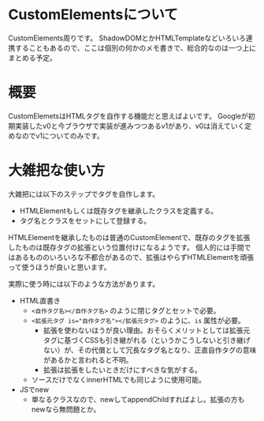# CustomElementsについて

CustomElements周りです。
ShadowDOMとかHTMLTemplateなどいろいろ連携することもあるので、ここは個別の何かのメモ書きで、総合的なのは一つ上にまとめる予定。

# 概要

CustomElemetsはHTMLタグを自作する機能だと思えばよいです。
Googleが初期実装したv0と今ブラウザで実装が進みつつあるv1があり、v0は消えていく定めなのでv1についてのみです。

# 大雑把な使い方

大雑把には以下のステップでタグを自作します。

* HTMLElementもしくは既存タグを継承したクラスを定義する。
* タグ名とクラスをセットにして登録する。

HTMLElementを継承したものは普通のCustomElementで、既存のタグを拡張したものは既存タグの拡張という位置付けになるようです。
個人的には手間ではあるもののいろいろな不都合があるので、拡張はやらずHTMLElementを頑張って使うほうが良いと思います。

実際に使う時には以下のような方法があります。

* HTML直書き
    * `<自作タグ名></自作タグ名>` のように閉じタグとセットで必要。
    * `<拡張元タグ is="自作タグ名"></拡張元タグ>` のように、`is` 属性が必要。
        * 拡張を使わないほうが良い理由。おそらくメリットとしては拡張元タグに基づくCSSも引き継がれる（というかこうしないと引き継げない）が、その代償として冗長なタグ名となり、正直自作タグの意味があるかと言われると不明。
        * 拡張は拡張をしたいときだけにすべきな気がする。
    * ソースだけでなくinnerHTMLでも同じように使用可能。
* JSでnew
    * 単なるクラスなので、newしてappendChildすればよし。拡張の方もnewなら無問題とか。

